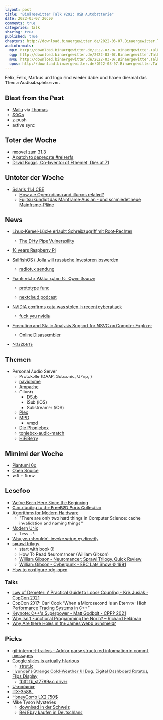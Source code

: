 ```yaml
---
layout: post
title: "Binärgewitter Talk #292: USB Autobatterie"
date: 2022-03-07 20:00
comments: true
categories: talk
sharing: true
published: true
chapters: http://download.binaergewitter.de/2022-03-07.Binaergewitter.Talk.292.chapters.txt
audioformats:
  mp3: http://download.binaergewitter.de/2022-03-07.Binaergewitter.Talk.292.mp3
  ogg: http://download.binaergewitter.de/2022-03-07.Binaergewitter.Talk.292.ogg
  m4a: http://download.binaergewitter.de/2022-03-07.Binaergewitter.Talk.292.m4a
  opus: http://download.binaergewitter.de/2022-03-07.Binaergewitter.Talk.292.opus
---
```

Felix, Felix, Markus und Ingo sind wieder dabei und haben diesmal das Thema Audioabspielserver.

## Blast from the Past
- [Mailu]( https://mailu.io/1.9/) via [Thomas]( http://blog.binaergewitter.de/2022/02/22/binaergewitter-talk-number-291-internet-romantik/#isso-2050 )
- [SOGo]( https://www.sogo.nu/ )
- z-push
- active sync

## Toter der Woche
- moovel zum 31.3
- [A patch to deprecate #reiserfs]( https://twitter.com/kernellogger/status/1497527519670644740 )
- [David Boggs, Co-Inventor of Ethernet, Dies at 71]( https://www.nytimes.com/2022/02/28/technology/david-boggs-dead.html )

## Untoter der Woche
- [Solaris 11.4 CBE]( https://linuxnews.de/2022/03/solaris-11-4-cbe-frei-fuer-persoenlichen-gebrauch/ )
  * [How are OpenIndiana and illumos related?]( https://www.openindiana.org/documentation/faq/#how-are-openindiana-and-illumos-related )
  * [Fujitsu kündigt das Mainframe-Aus an – und schmiedet neue Mainframe-Pläne]( https://www.heise.de/news/Fujitsu-kuendigt-das-Mainframe-Aus-an-und-schmiedet-neue-Mainframe-Plaene-6539577.html )

## News
- [Linux-Kernel-Lücke erlaubt Schreibzugriff mit Root-Rechten]( https://www.golem.de/news/dirty-pipe-linux-kernel-luecke-erlaubt-schreibzugriff-mit-root-rechten-2203-163680.html )
  * [The Dirty Pipe Vulnerability]( https://dirtypipe.cm4all.com/ )
- [10 years Raspberry Pi]( https://www.raspberrypi.com/news/happy-birthday-to-us-3/ )
- [SailfishOS / Jolla will russische Investoren loswerden]( https://www.heise.de/news/Sailfish-OS-Jolla-will-russischen-Investor-loswerden-6528918.html )

    * [radiotux sendung]( https://www.radiotux.de/index.php?/archives/8078-RadioTux-Sendung-Februar-2022.html )

- [Frankreichs Aktionsplan für Open Source]( https://joinup.ec.europa.eu/collection/open-source-observatory-osor/news/new-action-plan-open-source-french-administration )

    - [prototype fund](https://prototypefund.de/ )

    - [nextcloud podcast](https://nextcloud.com/blog/nextcloud-podcast-15-interview-about-collectives-app-and-prototype-fund/ )

- [NVIDIA confirms data was stolen in recent cyberattack]( https://www.bleepingcomputer.com/news/security/nvidia-confirms-data-was-stolen-in-recent-cyberattack/ )
  - [fuck you nvidia]( https://www.youtube.com/watch?v=_36yNWw_07g )
- [Execution and Static Analysis Support for MSVC on Compiler Explorer]( https://devblogs.microsoft.com/cppblog/execution-and-static-analysis-support-for-msvc-on-compiler-explorer/ )
  - [Online Disassembler]( https://onlinedisassembler.com/odaweb/ )
- [Ntfs2btrfs]( https://github.com/maharmstone/ntfs2btrfs )

## Themen
- Personal Audio Server
    * Protokolle (DAAP, Subsonic, UPnp, )
    * [navidrome]( https://www.navidrome.org/ )
    * [Ampache]( https://ampache.org/ )
    * Clients
      - [DSub]( https://play.google.com/store/apps/details?id=github.daneren2005.dsub&hl=en&gl=US )
      - iSub (iOS)
      - Substreamer (iOS)
    * [Plex]( https://www.plex.tv/ )
    * [MPD]( https://musicpd.org/ )
      - [ympd]( https://www.ympd.org/ ) 
    * [Die Phoniebox]( http://phoniebox.de/ )
    * [toniebox-audio-match]( https://github.com/croesnick/toniebox-audio-match )
    * [HiFiBerry]( https://www.hifiberry.com/ )

## Mimimi der Woche
- [Plantuml Go]( https://github.com/bykof/go-plantuml )
- [Open Source]( https://github.com/hoedown/hoedown/pull/194 )
- wifi + firetv

## Lesefoo
- [We've Been Here Since the Beginning]( https://dev.to/abbeyperini/weve-been-here-since-the-beginning-2nnp )
- [Contributing to the FreeBSD Ports Collection]( https://freebsdfoundation.org/wp-content/uploads/2022/03/Contributing-to-the-FreeBSD-Ports-Collection.pdf )
- [Algorithms for Modern Hardware]( https://en.algorithmica.org/hpc/ )
  * "There are only two hard things in Computer Science: cache invalidation and naming things."
- [Modern Unix]( https://github.com/ibraheemdev/modern-unix )
  * `less -R`
- [Why you shouldn't invoke setup.py directly]( https://blog.ganssle.io/articles/2021/10/setup-py-deprecated.html#id7 )
- [sprawl trilogy]( https://www.goodreads.com/series/43622-sprawl )
  * start with book 0!
  * [How To Read Neuromancer (William Gibson)]( https://www.youtube.com/watch?v=rb5WDYd4xMM )
  * [William Gibson - Neuromancer: Sprawl Trilogy. Quick Review]( https://www.youtube.com/watch?v=SP15KZpaX70 )
  * [William Gibson - Cyberpunk - BBC Late Show  © 1991]( https://www.youtube.com/watch?v=VVBCWFlgaXc )
- [How to configure xdg-open]( https://200ok.ch/posts/2022-01-12_configuring_default_applications_for_xdg_open.html )

### Talks
- [Law of Demeter: A Practical Guide to Loose Coupling - Kris Jusiak - CppCon 2021]( https://www.youtube.com/watch?v=QZkVpZlbM4U )
- [CppCon 2017: Carl Cook “When a Microsecond Is an Eternity: High Performance Trading Systems in C++”]( https://www.youtube.com/watch?v=NH1Tta7purM )
- [Keynote: C++'s Superpower - Matt Godbolt - CPPP 2021]( https://www.youtube.com/watch?v=0_UttFDnV3k )
- [Why Isn't Functional Programming the Norm? – Richard Feldman]( https://www.youtube.com/watch?v=QyJZzq0v7Z4 )
- [Why Are there Holes in the James Webb Sunshield?]( https://www.youtube.com/watch?v=Pu97IiO_yDI )

## Picks
- [git-interpret-trailers - Add or parse structured information in commit messages]( https://git-scm.com/docs/git-interpret-trailers )
- [Google slides is actually hilarious]( https://medium.com/@laurajavier/google-slides-is-actually-hilarious-83c1ced857ee )
  - [strut.io]( http://strut.io/ )
- [Hyundai's Strange Cold-Weather UI Bug: Digital Dashboard Rotates, Flips Display]( https://www.core77.com/posts/111994/Hyundais-Strange-Cold-Weather-UI-Bug-Digital-Dashboard-Rotates-Flips-Display )
  * [fbtft fb_st7789v.c driver]( https://twitter.com/kernellogger/status/1497478762606338051 )
- [Unredacter]( https://github.com/BishopFox/unredacter )
- [ITX-3588J]( https://en.t-firefly.com/product/industry/itx3588j )
- [HoneyComb LX2 750$]( https://www.solid-run.com/arm-servers-networking-platforms/honeycomb-workstation/ )
- [Mike Tyson Mysteries]( https://en.wikipedia.org/wiki/Mike_Tyson_Mysteries )
  * [download in der Schweiz]( https://www.konsumentenschutz.ch/online-ratgeber/ist-downloaden-in-der-schweiz-legal/ )
  * [Bei Ebay kaufen in Deutschland]( https://www.ebay.de/itm/371744993374?epid=1583237388 )

